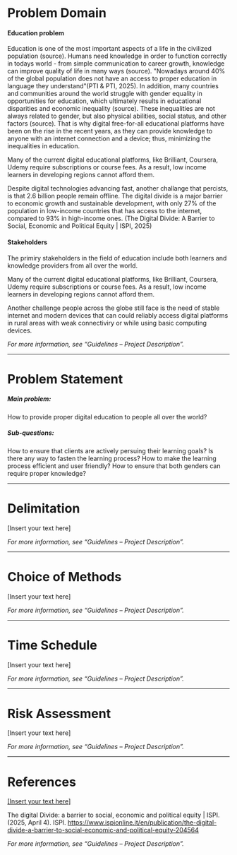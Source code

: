 # Problem Domain  
#### Education problem
Education is one of the most important aspects of a life in the civilized population (source). Humans need knowledge in order to function correctly in todays world - from simple communication to career growth, knowledge can improve quality of life in many ways (source). "Nowadays around 40% of the global population does not have an access to proper education in language they understand"(PTI & PTI, 2025). In addition, many countries and communities around the world struggle with gender equality in opportunities for education, which ultimately results in educational disparities and economic inequality (source). These inequalities are not always related to gender, but also physical abilities, social status, and other factors (source). That is why digital free-for-all educational platforms have been on the rise in the recent years, as they can provide knowledge to anyone with an internet connection and a device; thus, minimizing the inequalities in education.


Many of the current digital educational platforms, like Brilliant, Coursera, Udemy require subscriptions or course fees. As a result, low income learners in developing regions cannot afford them.

Despite digital technologies advancing fast, another challange that percists, is that 2.6 billion people remain offline. The digital divide is a major barrier to economic growth and sustainable development, with only 27% of the population in low-income countries that has access to the internet, compared to 93% in high-income ones. (The Digital Divide: A Barrier to Social, Economic and Political Equity | ISPI, 2025)

#### Stakeholders
The primiry stakeholders in the field of education include both learners and knowledge providers from all over the world. 

Many of the current digital educational platforms, like Brilliant, Coursera, Udemy require subscriptions or course fees. As a result, low income learners in developing regions cannot afford them.

Another challenge people across the globe still face is the need of stable internet and modern devices that can could reliably access digital platforms in rural areas with weak connectiviry or while using basic computing devices. 


_For more information, see “Guidelines – Project Description”._  

---

# Problem Statement  
##### Main problem: 
How to provide proper digital education to people all over the world?
##### Sub-questions:
How to ensure that clients are actively persuing their learning goals?
Is there any way to fasten the learning process?
How to make the learning process efficient and user friendly?
How to ensure that both genders can require proper knowledge?

---

# Delimitation  
[Insert your text here]  

_For more information, see “Guidelines – Project Description”._  

---

# Choice of Methods  
[Insert your text here]  

_For more information, see “Guidelines – Project Description”._  

---

# Time Schedule  
[Insert your text here]  

_For more information, see “Guidelines – Project Description”._  

---

# Risk Assessment  
[Insert your text here]  

_For more information, see “Guidelines – Project Description”._  

---

# References  
[\[Insert your text here\]  ](https://www.deccanherald.com/world/40-global-population-doesnt-have-access-to-education-in-language-they-understand-unesco-3428194)

The digital Divide: a barrier to social, economic and political equity | ISPI. (2025, April 4). ISPI. https://www.ispionline.it/en/publication/the-digital-divide-a-barrier-to-social-economic-and-political-equity-204564


_For more information, see “Guidelines – Project Description”._